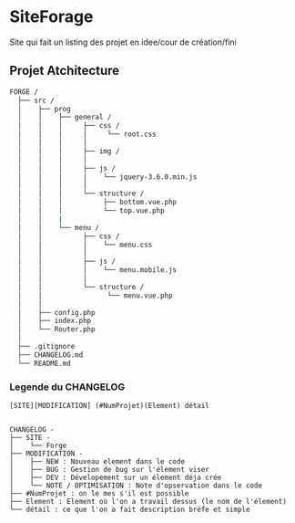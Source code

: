 # SiteForage

Site qui fait un listing des projet en idee/cour de création/fini

## Projet Atchitecture

```bash 
FORGE /
  ├── src /
  │    ├── prog
  │    │    ├── general /
  │    │    │     ├── css /
  │    │    │     │     └── root.css
  │    │    │     │    
  │    │    │     ├── img /
  │    │    │     │
  │    │    │     ├── js /
  │    │    │     │    └── jquery-3.6.0.min.js
  │    │    │     │    
  │    │    │     └── structure /
  │    │    │          ├── bottom.vue.php
  │    │    │          └── top.vue.php
  │    │    |
  │    │    └── menu /
  │    │          ├── css /
  │    │          │    └── menu.css
  │    │          │    
  │    │          ├── js /
  │    │          │    └── menu.mobile.js
  │    │          │    
  │    │          └── structure /
  │    │                └── menu.vue.php
  │    │
  │    ├── config.php
  │    ├── index.php
  │    └── Router.php
  │    
  ├── .gitignore
  ├── CHANGELOG.md
  └── README.md
```

### Legende du CHANGELOG

    [SITE][MODIFICATION] (#NumProjet)(Element) détail

<pre><code>
CHANGELOG -
├── SITE -
│    └── Forge
├── MODIFICATION -
│    ├── NEW : Nouveau element dans le code
│    ├── BUG : Gestion de bug sur l'élement viser
│    ├── DEV : Dévelopement sur un élement déja crée 
│    └── NOTE / OPTIMISATION : Note d'opservation dans le code
├── #NumProjet : on le mes s'il est possible
├── Element : Element où l'on a travail dessus (le nom de l'élement)
└── détail : ce que l'on a fait description bréfe et simple
</code></pre>